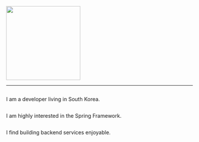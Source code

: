 
<div style = "display:flex;">
<img  width = 200 height = auto src="https://img.shields.io/badge/Spring-white?style=flat-square&logo=spring">
</div>

---
<div style = "display:flex;">
  
  I am a developer living in South Korea.
</div>

<div style = "display:flex;">

I am highly interested in the Spring Framework.
</div>

<div style = "display:flex;">

I find building backend services enjoyable.
</div>
